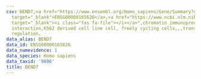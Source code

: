 ```yaml
---
csv: BEND7,<a href="https://www.ensembl.org/Homo_sapiens/Gene/Summary?db=core;g=ENSG00000165626"
  target="_blank">ENSG00000165626</a>,<a href="https://www.ncbi.nlm.nih.gov/pubmed/23959860"
  target="_blank"><i class="fas fa-file"></i></a>",chromatin immunoprecipitation assay,direct
  interaction,K562 derived cell line cell, freely cycling cells,,,transcriptional
  regulation,
data_alias: BEND7
data_id: ENSG00000165626
data_numevidence: 1
data_species: Homo sapiens
data_taxid: '9606'
title: BEND7
---
```

